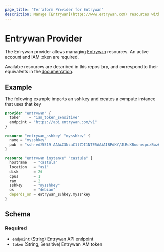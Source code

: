 ```yaml
---
page_title: "Terraform Provider for Entrywan"
description: Manage [Entrywan](https://www.entrywan.com) resources with Terraform
---
```


# Entrywan Provider

The Entrywan provider allows managing [Entrywan](https://www.entrywan.com)
resources.  An active account and IAM token are required.

Available resources are described in this repository, and correspond
to their equivalents in the
[documentation](https://www.entrywan.com/docs).

## Example

The following example imports an ssh key and creates a compute
instance that uses that key.

```terraform
provider "entrywan" {
  token    = "iam_token_sensitive"
  endpoint = "https://api.entrywan.com/v1"
}

resource "entrywan_sshkey" "mysshkey" {
  name = "mysshkey"
  pub  = "ssh-ed25519 AAAAC3NzaC1lZDI1NTE5AAAAIBPdKY/JtRdXBoonecpczBwzGKSch8UIKGhLROjGLXBU root@betelgeuse"
}

resource "entrywan_instance" "castula" {
  hostname   = "castula"
  location   = "us1"
  disk       = 20
  cpus       = 1
  ram        = 2
  sshkey     = "mysshkey"
  os         = "debian"
  depends_on = entrywan_sshkey.mysshkey
}
```

## Schema

### Required

- `endpoint` (String) Entrywan API endpoint
- `token` (String, Sensitive) Entrywan IAM token
